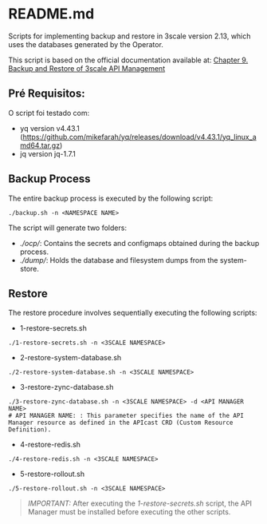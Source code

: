 # README.md

Scripts for implementing backup and restore in 3scale version 2.13, which uses the databases generated by the Operator.

This script is based on the official documentation available at: [Chapter 9. Backup and Restore of 3scale API Management](https://access.redhat.com/documentation/en-us/red_hat_3scale_api_management/2.14/html/operating_red_hat_3scale_api_management/threescale-backup-restore)

## Pré Requisitos:

O script foi testado com:

- yq version v4.43.1 (https://github.com/mikefarah/yq/releases/download/v4.43.1/yq_linux_amd64.tar.gz)
- jq version jq-1.7.1


## Backup Process

The entire backup process is executed by the following script:

```
./backup.sh -n <NAMESPACE NAME>
```

The script will generate two folders:

- *./ocp/*: Contains the secrets and configmaps obtained during the backup process.
- *./dump/*: Holds the database and filesystem dumps from the system-store.

## Restore

The restore procedure involves sequentially executing the following scripts:

- 1-restore-secrets.sh 
```
./1-restore-secrets.sh -n <3SCALE NAMESPACE> 
```

- 2-restore-system-database.sh
```
./2-restore-system-database.sh -n <3SCALE NAMESPACE> 
```

- 3-restore-zync-database.sh
```
./3-restore-zync-database.sh -n <3SCALE NAMESPACE> -d <API MANAGER NAME>
# API MANAGER NAME: : This parameter specifies the name of the API Manager resource as defined in the APIcast CRD (Custom Resource Definition).
```


- 4-restore-redis.sh
```
./4-restore-redis.sh -n <3SCALE NAMESPACE>
```
  
- 5-restore-rollout.sh
```
./5-restore-rollout.sh -n <3SCALE NAMESPACE>
```
> *IMPORTANT:* After executing the *1-restore-secrets.sh* script, the API Manager must be installed before executing the other scripts.
